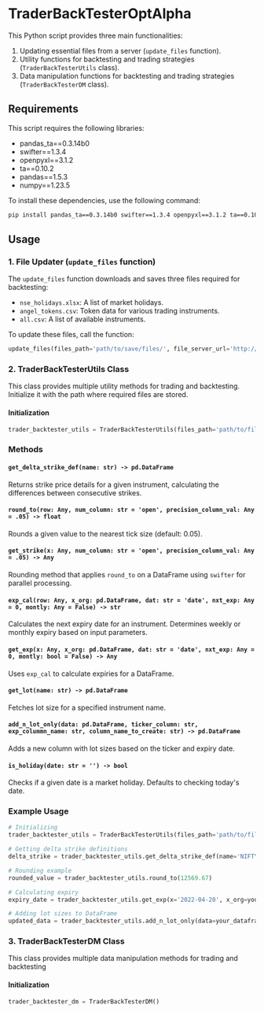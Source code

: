 # TraderBackTesterOptAlpha

This Python script provides three main functionalities:
1. Updating essential files from a server (`update_files` function).
2. Utility functions for backtesting and trading strategies (`TraderBackTesterUtils` class).
3. Data manipulation functions for backtesting and trading strategies (`TraderBackTesterDM` class).

## Requirements

This script requires the following libraries:

- pandas_ta==0.3.14b0
- swifter==1.3.4
- openpyxl==3.1.2
- ta==0.10.2
- pandas==1.5.3
- numpy==1.23.5

To install these dependencies, use the following command:
```bash
pip install pandas_ta==0.3.14b0 swifter==1.3.4 openpyxl==3.1.2 ta==0.10.2 pandas==1.5.3 numpy==1.23.5  
```

## Usage

### 1. File Updater (`update_files` function)
The `update_files` function downloads and saves three files required for backtesting:
- `nse_holidays.xlsx`: A list of market holidays.
- `angel_tokens.csv`: Token data for various trading instruments.
- `all.csv`: A list of available instruments.

To update these files, call the function:
```python
update_files(files_path='path/to/save/files/', file_server_url='http://your_server_url/')
```

### 2. TraderBackTesterUtils Class
This class provides multiple utility methods for trading and backtesting. Initialize it with the path where required files are stored.

#### Initialization
```python
trader_backtester_utils = TraderBackTesterUtils(files_path='path/to/files/')
```

### Methods

#### `get_delta_strike_def(name: str) -> pd.DataFrame`
Returns strike price details for a given instrument, calculating the differences between consecutive strikes.

#### `round_to(row: Any, num_column: str = 'open', precision_column_val: Any = .05) -> float`
Rounds a given value to the nearest tick size (default: 0.05).

#### `get_strike(x: Any, num_column: str = 'open', precision_column_val: Any = .05) -> Any`
Rounding method that applies `round_to` on a DataFrame using `swifter` for parallel processing.

#### `exp_cal(row: Any, x_org: pd.DataFrame, dat: str = 'date', nxt_exp: Any = 0, montly: Any = False) -> str`
Calculates the next expiry date for an instrument. Determines weekly or monthly expiry based on input parameters.

#### `get_exp(x: Any, x_org: pd.DataFrame, dat: str = 'date', nxt_exp: Any = 0, montly: bool = False) -> Any`
Uses `exp_cal` to calculate expiries for a DataFrame.

#### `get_lot(name: str) -> pd.DataFrame`
Fetches lot size for a specified instrument name.

#### `add_n_lot_only(data: pd.DataFrame, ticker_column: str, exp_colummn_name: str, column_name_to_create: str) -> pd.DataFrame`
Adds a new column with lot sizes based on the ticker and expiry date.

#### `is_holiday(date: str = '') -> bool`
Checks if a given date is a market holiday. Defaults to checking today's date.

### Example Usage
```python
# Initializing
trader_backtester_utils = TraderBackTesterUtils(files_path='path/to/files/')

# Getting delta strike definitions
delta_strike = trader_backtester_utils.get_delta_strike_def(name='NIFTY')

# Rounding example
rounded_value = trader_backtester_utils.round_to(12569.67)

# Calculating expiry
expiry_date = trader_backtester_utils.get_exp(x='2022-04-20', x_org=your_dataframe)

# Adding lot sizes to DataFrame
updated_data = trader_backtester_utils.add_n_lot_only(data=your_dataframe, ticker_column='ticker', exp_colummn_name='expiry', column_name_to_create='lot_size')
```

### 3. TraderBackTesterDM Class
This class provides multiple data manipulation methods for trading and backtesting

#### Initialization
```python
trader_backtester_dm = TraderBackTesterDM()
```